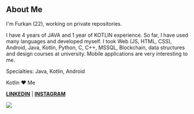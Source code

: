 ## About Me

I'm Furkan (22), working on private repositories.

I have 4 years of JAVA and 1 year of KOTLIN experience. So far, I have used many languages ​​and developed myself. I took Web (JS, HTML, CSS), Android, Java, Kotlin, Python, C, C++, MSSQL, Blockchain, data structures and design courses at university. Mobile applications are very interesting to me.


Specialties: Java, Kotlin, Android

Kotlin ❤️ Me

**[LINKEDIN](https://www.linkedin.com/in/furkanbalci0/)** | **[INSTAGRAM](https://www.instagram.com/furkanbalci0/)**


![](https://komarev.com/ghpvc/?username=furkanbalci0)
